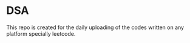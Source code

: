 # DSA
This repo is created for the daily uploading of the codes written on any platform specially leetcode.      
